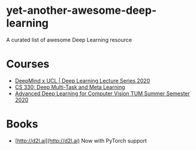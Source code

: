 # yet-another-awesome-deep-learning
A curated list of awesome Deep Learning resource

# Courses
* [DeepMind x UCL | Deep Learning Lecture Series 2020](https://www.youtube.com/playlist?list=PLqYmG7hTraZCDxZ44o4p3N5Anz3lLRVZF)
* [CS 330: Deep Multi-Task and Meta Learning](https://www.youtube.com/playlist?list=PLoROMvodv4rMC6zfYmnD7UG3LVvwaITY5)
* [Advanced Deep Learning for Computer Vision TUM Summer Semester 2020](https://www.youtube.com/playlist?list=PLog3nOPCjKBnjhuHMIXu4ISE4Z4f2jm39)

# Books
* [http://d2l.ai](http://d2l.ai) Now with PyTorch support

